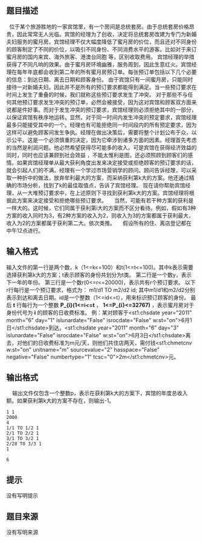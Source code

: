 


## 题目描述
 
位于某个旅游胜地的一家宾馆里，有一个房间是总统套房。由于总统套房价格昂贵，因此常常无人光临。宾馆的经理为了创收，决定将总统套房改建为专门为新婚夫妇服务的蜜月房。宾馆经理不仅大幅度降低了蜜月房的价位，而且还对不同身份的顾客制定了不同的价位，以吸引不同身份、不同消费水平的游客。比如对于来订蜜月房的国内来宾、海外旅客、港澳台同胞 等，区别收取费用。
宾馆经理的举措获得了不同凡响的效果。由于蜜月房环境幽雅，服务周到，因此生意红火。宾馆经理在每年年底都会收到第二年的所有蜜月房预订单。每张预订单包括以下几个必要的信息：到达日期、离去日期和顾客身份。
由于宾馆只有一间蜜月房，只能同时接待一对新婚夫妇。因此并不是所有的预订要求都能得到满足。当一些预订要求在时间上发生了重叠的时候，我们就称这些预订要求发生了冲突。
对于那些不与任何其他预订要求发生冲突的预订单，必然会被接受，因为这对宾馆和顾客双方面来说都是件好事。而对于发生冲突的预订要求，宾馆经理则必须拒绝其中的一部分，以保证宾馆有秩序地运转。显然，对于同一时间内发生冲突的预定要求，宾馆经理最多只能接受其中的一个。经理也有可能拒绝同一时间段内的所有预定要求，因为这样可以避免顾客间发生争执。经理在做出决策后，需要将整个计划公布于众，以示公平。这是一个必须慎重的决定，因为它牵涉到诸多方面的因素。经理首先考虑的当然是利润问题。他必然希望获得尽可能多的收入。可是宾馆在获得经济效益的同时，同时也应该兼顾到社会效益 ，不能太惟利是图，还必须照顾到顾客们的感情。如果宾馆经理单从最大获利角度出发来决定接受或拒绝顾客的预订要求的话，就会引起人们的不满。经理有一个学过市场营销学的顾问。顾问告诉经理，可以采取一种折中的做法，放弃牟利最大的方案，而采纳获利第k大的方案。他还通过精确的市场分析，找到了k的最佳取值点，告诉了宾馆经理。
现在请你帮助宾馆经理，从一大堆预订要求中，在上述原则下寻找到获利第k大的方案。宾馆经理将根据此方案来决定接受和拒绝哪些预订要求。
    当然，可能有若干种方案的获利是一样大的。这时候，它们同属于获利第i大的方案而不区分看待。例如，假如有3种方案的收入同时为3，有2种方案的收入为2，则收入为3的方案都属于获利最大，收入为2的方案都属于获利第二大。依次类推。
    假设所有的住、离店登记都在中午12点进行。
 
## 输入格式
输入文件的第一行是两个数，k（1<=k<=100）和t(1<=t<=100)。其中k表示需要选择获利第k大的方案；t表示顾客的身份共划分为t类。
第二行是一个数y，表示下一年的年份。
第三行是一个数r(0<=r<=20000)，表示共有r个预订要求。
以下r行每行是一个预订要求，格式为：
m1/d1 TO m2/d2 id;
其中m1/d1和m2/d2分别表示到达和离去日期。id是一个整数（1<=id<=t），用来标识预订顾客的身份。
最后 **t** 行每行为一个整数 **P_{i}(1<=i<=t** ， **1<=P_{i}<=32767)** ，表示蜜月房对于身份代号为 **i** 的顾客的日收费标准。
例：某对顾客于<st1:chsdate year="2011" month="6" day="1" islunardate="False" isrocdate="False" w:st="on">6月1日</st1:chsdate>到达，<st1:chsdate year="2011" month="6" day="3" islunardate="False" isrocdate="False" w:st="on">6月3日</st1:chsdate>离去，对他们的日收费标准为m元/天，则他们共住店两天，需付钱<st1:chmetcnv w:st="on" unitname="m" sourcevalue="2" hasspace="False" negative="False" numbertype="1" tcsc="0">2m</st1:chmetcnv>元。
 
## 输出格式
    输出文件仅包含一个整数p，表示在获利第k大的方案下，宾馆的年度总收入额。如果获利第k大的方案不存在，则输出-1。

```input1
1 1
2000
4
1/1 TO 1/2 1
2/1 TO 2/2 1
3/1 TO 3/2 1
2/28 TO 3/3 1
1

```

```output1
6
```

## 提示
没有写明提示
## 题目来源
没有写明来源


